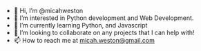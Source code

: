 - 👋 Hi, I’m @micahweston
- 👀 I’m interested in Python development and Web Development.
- 🌱 I’m currently learning Python, and Javascript
- 💞️ I’m looking to collaborate on any projects that I can help with!
- 📫 How to reach me at micah.weston@gmail.com

<!---
micahweston/micahweston is a ✨ special ✨ repository because its `README.md` (this file) appears on your GitHub profile.
You can click the Preview link to take a look at your changes.
--->

